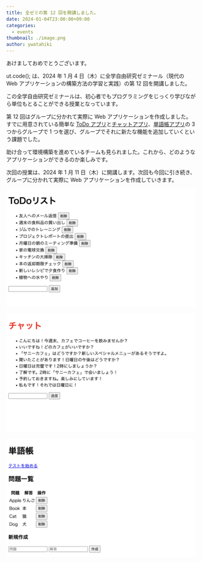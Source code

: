```yaml
---
title: 全ゼミの第 12 回を開講しました。
date: 2024-01-04T23:00:00+09:00
categories:
  - events
thumbnail: ./image.png
author: ywatahiki
---
```


あけましておめでとうございます。

ut.code(); は、2024 年 1 月 4 日（木）に全学自由研究ゼミナール（現代の Web アプリケーションの構築方法の学習と実践）の第 12 回を開講しました。

この全学自由研究ゼミナールは、初心者でもプログラミングをじっくり学びながら単位もとることができる授業となっています。

第 12 回はグループに分かれて実際に Web アプリケーションを作成しました。すでに用意されている簡単な [ToDo アプリ](https://github.com/utokyo-web-dev-2023a/template-todo)と[チャットアプリ](https://github.com/utokyo-web-dev-2023a/template-chat)、[単語帳アプリ](https://github.com/utokyo-web-dev-2023a/template-flashcard)の 3 つからグループで 1 つを選び、グループでそれに新たな機能を追加していくという課題でした。

助け合って環境構築を進めているチームも見られました。これから、どのようなアプリケーションができるのか楽しみです。

次回の授業は、2024 年 1 月 11 日（木）に開講します。次回も今回に引き続き、グループに分かれて実際に Web アプリケーションを作成していきます。

![ToDo アプリ](./todo.png)

![チャットアプリ](./chat.png)

![単語帳アプリ](./flashcard.png)
